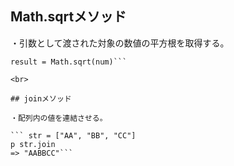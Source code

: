 ## Math.sqrtメソッド

・引数として渡された対象の数値の平方根を取得する。

```num = 対象の数値
result = Math.sqrt(num)```

<br>

## joinメソッド

・配列内の値を連結させる。

``` str = ["AA", "BB", "CC"]
p str.join
=> "AABBCC"```

